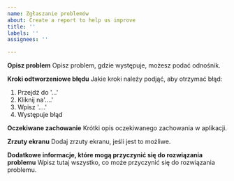 ```yaml
---
name: Zgłaszanie problemów
about: Create a report to help us improve
title: ''
labels: ''
assignees: ''

---
```


**Opisz problem**
Opisz problem, gdzie występuje, możesz podać odnośnik.

**Kroki odtworzeniowe błędu**
Jakie kroki należy podjąć, aby otrzymać błąd:
1. Przejdź do '...'
2. Kliknij na'....'
3. Wpisz '....'
4. Występuje błąd

**Oczekiwane zachowanie**
Krótki opis oczekiwanego zachowania w aplikacji.

**Zrzuty ekranu**
Dodaj zrzuty ekranu, jeśli jest to możliwe.

**Dodatkowe informacje, które mogą przyczynić się do rozwiązania problemu**
Wpisz tutaj wszystko, co może przyczynić się do rozwiązania problemu.
